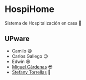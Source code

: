 # HospiHome
Sistema de Hospitalización en casa :syringe:

## UPware
- Camilo :sweat_smile:
- Carlos Gallego :wink:
- Edwin :satisfied:
- [Miguel Cárdenas](https://github.com/miguel107) :sunglasses:
- [Stefany Torrellas](https://github.com/StefanyTorrellas) :muscle:
